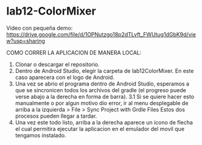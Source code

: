# lab12-ColorMixer
Video con pequeña demo: https://drive.google.com/file/d/1OPNutzgo18p2dTLvft_FWUtug1dGbK9d/view?usp=sharing

COMO CORRER LA APLICACION DE MANERA LOCAL:
1. Clonar o descargar el repositorio.
2. Dentro de Android Studio, elegir la carpeta de lab12ColorMixer. En este caso aparecera con el logo de Android.
3. Una vez se abrio el programa dentro de Android Studio, esperamos a que se sincronicen todos los archivos del gradle (el progreso puede verse abajo a la derecha en forma de barra).
    3.1 Si se quiere hacer esto manualmente o por algun motivo dio error, ir al menu desplegable de arriba a la izquierda > File > Sync Project with Grdle Files
Estos dos procesos pueden llegar a tardar.
4. Una vez este todo listo, arriba a la derecha aparece un icono de flecha el cual permitira ejecutar la aplicacion en el emulador del movil que tengamos instalado.
